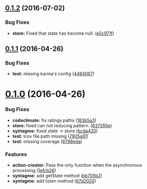 <a name="0.1.2"></a>
## [0.1.2](https://github.com/rymizuki/syntagmejs/compare/v0.1.1...v0.1.2) (2016-07-02)


### Bug Fixes

* **store:** Fixed that state has become null. ([e5c971f](https://github.com/rymizuki/syntagmejs/commit/e5c971f))



<a name="0.1.1"></a>
## [0.1.1](https://github.com/rymizuki/syntagmejs/compare/v0.1.0...v0.1.1) (2016-04-26)


### Bug Fixes

* **test:** missing karma's config ([4484067](https://github.com/rymizuki/syntagmejs/commit/4484067))



<a name="0.1.0"></a>
# [0.1.0](https://github.com/rymizuki/syntagmejs/compare/183b5a3...v0.1.0) (2016-04-26)


### Bug Fixes

* **codeclimate:** fix ratings.paths ([183b5a3](https://github.com/rymizuki/syntagmejs/commit/183b5a3))
* **store:** fixed can not reducing pattern. ([637355e](https://github.com/rymizuki/syntagmejs/commit/637355e))
* **syntagme:** fixed state -> store ([bcda420](https://github.com/rymizuki/syntagmejs/commit/bcda420))
* **test:** lcov file path missing ([7905a91](https://github.com/rymizuki/syntagmejs/commit/7905a91))
* **test:** missing coverage ([6798eda](https://github.com/rymizuki/syntagmejs/commit/6798eda))


### Features

* **action-creator:** Pass the only function when the asynchronous processing ([1efcb26](https://github.com/rymizuki/syntagmejs/commit/1efcb26))
* **syntagme:** add getState method ([bb705b2](https://github.com/rymizuki/syntagmejs/commit/bb705b2))
* **syntagme:** add listen method ([67d2020](https://github.com/rymizuki/syntagmejs/commit/67d2020))



